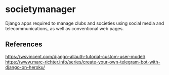 # societymanager
Django apps required to manage clubs and societies using social media and telecommunications, as well as conventional web pages.

## References
https://wsvincent.com/django-allauth-tutorial-custom-user-model/
https://www.marc-richter.info/series/create-your-own-telegram-bot-with-django-on-heroku/
